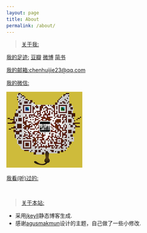```yaml
---
layout: page
title: About
permalink: /about/
---
```

>[关于我:]()

[我的足迹:]()&nbsp;[豆瓣](http://www.douban.com/people/OrangeUFO/)&nbsp;[微博](http://weibo.com/chenhuijie23)&nbsp;[简书](http://www.jianshu.com/users/091d9edf6147/timeline)

[我的邮箱:chenhuijie23@qq.com]()

[我的微信:]()

![WeChat](https://raw.githubusercontent.com/OrangeUFO/orangeufo.github.io/master/static/img/_posts/Wechat.png  "扫一扫添加我的微信")

[我看(听)过的:]()

<script type="text/javascript" src="http://www.douban.com/service/badge/OrangeUFO/?selection=latest&amp;picsize=small&amp;hideself=on&amp;show=collection&amp;n=12&amp;hidelogo=on&amp;cat=drama%7Cmovie%7Cbook%7Cmusic&amp;columns=6"></script>
<br/>

>[关于本站:]()

* 采用[jkeyll](http://jekyll.com.cn)静态博客生成.
* 感谢[agusmakmun](https://agusmakmun.github.io)设计的主题，自己做了一些小修改.




